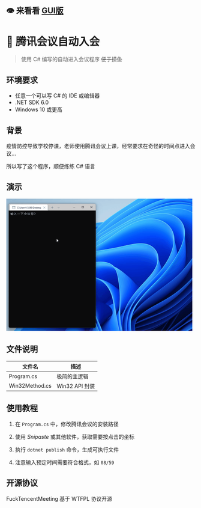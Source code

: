 ## 👁️ 来看看 [GUI版](https://github.com/Yoroion/FuckMeetingPlus)

# 📡 腾讯会议自动入会

> 使用 C# 编写的自动进入会议程序 ~~便于摸鱼~~

## 环境要求

- 任意一个可以写 C# 的 IDE 或编辑器
- .NET SDK 6.0
- Windows 10 或更高

## 背景

疫情防控导致学校停课，老师使用腾讯会议上课，经常要求在奇怪的时间点进入会议...

所以写了这个程序，顺便练练 C# 语言

## 演示

<img src="./demo.gif" alt="演示" style="zoom: 50%;" />

## 文件说明

| 文件名           | 描述        |
| -----------      |-----------|
| Program.cs       | 极简的主逻辑   |
| Win32Method.cs   | Win32 API 封装 |

## 使用教程
1. 在 `Program.cs` 中，修改腾讯会议的安装路径

2. 使用 *Snipaste* 或其他软件，获取需要按点击的坐标
3. 执行 `dotnet publish` 命令，生成可执行文件
4. 注意输入预定时间需要符合格式，如 `08/59`

## 开源协议

FuckTencentMeeting 基于 WTFPL 协议开源
